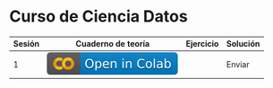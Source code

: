 # Curso de Ciencia Datos


| Sesión | Cuaderno de teoría | Ejercicio | Solución |
|--------|--------------------|-----------|----------|
| 1      | [![](img/colab.svg)](https://colab.research.google.com/github/CenticMurcia/curso-ciencia-datos/blob/master/notebooks/01_pandas_data_analysis/teoria.ipynb)             |           | Enviar   |
